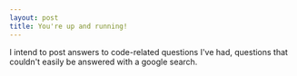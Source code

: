 ```yaml
---
layout: post
title: You're up and running!
---
```


I intend to post answers to code-related questions I've had, questions that couldn't easily be answered with a google search.

